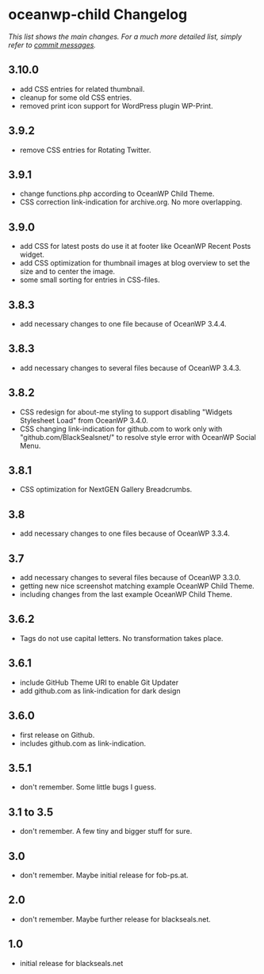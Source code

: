 oceanwp-child Changelog
=======================

_This list shows the main changes. For a much more detailed list, simply refer to [commit messages](https://github.com/BlackSealsnet/oceanwp-child/commits/main)._

3.10.0
-----
- add CSS entries for related thumbnail.
- cleanup for some old CSS entries.
- removed print icon support for WordPress plugin WP-Print.

3.9.2
-----
- remove CSS entries for Rotating Twitter.

3.9.1
-----
- change functions.php according to OceanWP Child Theme.
- CSS correction link-indication for archive.org. No more overlapping.

3.9.0
-----
- add CSS for latest posts do use it at footer like OceanWP Recent Posts widget.
- add CSS optimization for thumbnail images at blog overview to set the size and to center the image.
- some small sorting for entries in CSS-files.

3.8.3
-----
- add necessary changes to one file because of OceanWP 3.4.4.

3.8.3
-----
- add necessary changes to several files because of OceanWP 3.4.3.

3.8.2
-----
- CSS redesign for about-me styling to support disabling "Widgets Stylesheet Load" from OceanWP 3.4.0.
- CSS changing link-indication for github.com to work only with "github.com/BlackSealsnet/" to resolve style error with OceanWP Social Menu.

3.8.1
-----
- CSS optimization for NextGEN Gallery Breadcrumbs.

3.8
-----
- add necessary changes to one files because of OceanWP 3.3.4.

3.7
-----
- add necessary changes to several files because of OceanWP 3.3.0.
- getting new nice screenshot matching example OceanWP Child Theme.
- including changes from the last example OceanWP Child Theme.

3.6.2
-----
- Tags do not use capital letters. No transformation takes place.

3.6.1
-----
- include GitHub Theme URI to enable Git Updater
- add github.com as link-indication for dark design

3.6.0
-----
- first release on Github.
- includes github.com as link-indication.

3.5.1
-----
- don't remember. Some little bugs I guess.

3.1 to 3.5
----------
- don't remember. A few tiny and bigger stuff for sure.

3.0
---
- don't remember. Maybe initial release for fob-ps.at.

2.0
---
- don't remember. Maybe further release for blackseals.net.

1.0
---
- initial release for blackseals.net
